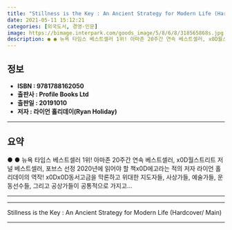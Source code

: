 ```yaml
---
title: "Stillness is the Key : An Ancient Strategy for Modern Life (Hardcover/ Main)"
date: 2021-05-11 15:12:21
categories: [외국도서, 경영-인문]
image: https://bimage.interpark.com/goods_image/5/8/6/8/318565868s.jpg
description: ● ● 뉴욕 타임스 베스트셀러 1위! 아마존 20주간 연속 베스트셀러, x0D월스트리트 저널 베스트셀러, 포브스 선정 2020년에 읽어야 할 책x0D에고라는 적의 저자 라이언 홀리데이의 역작! x0Dx0D동서고금을 막론하고 위대한 지도자들, 사상가들, 예술가들, 운동선수들, 그리고
---
```


## **정보**

- **ISBN : 9781788162050**
- **출판사 : Profile Books Ltd**
- **출판일 : 20191010**
- **저자 : 라이언 홀리데이(Ryan Holiday)**

------



## **요약**

●  ●  뉴욕 타임스 베스트셀러 1위! 아마존 20주간 연속 베스트셀러, x0D월스트리트 저널 베스트셀러, 포브스 선정 2020년에 읽어야 할 책x0D에고라는 적의 저자 라이언 홀리데이의 역작! x0Dx0D동서고금을 막론하고 위대한 지도자들, 사상가들, 예술가들, 운동선수들, 그리고 공상가들이 공통적으로 가지고... 

------



------


Stillness is the Key : An Ancient Strategy for Modern Life (Hardcover/ Main) 

------


